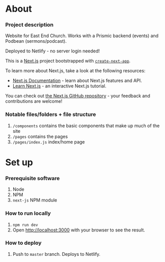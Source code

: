 # About

### Project description

Website for East End Church. Works with a Prismic backend (events) and Podbean (sermons/podcast).

Deployed to Netlify - no server login needed!

This is a [Next.js](https://nextjs.org/) project bootstrapped with [`create-next-app`](https://github.com/vercel/next.js/tree/canary/packages/create-next-app).

To learn more about Next.js, take a look at the following resources:

-   [Next.js Documentation](https://nextjs.org/docs) - learn about Next.js features and API.
-   [Learn Next.js](https://nextjs.org/learn) - an interactive Next.js tutorial.

You can check out [the Next.js GitHub repository](https://github.com/vercel/next.js/) - your feedback and contributions are welcome!

### Notable files/folders + file structure

1. `/components` contains the basic components that make up much of the site
2. `/pages` contains the pages
3. `/pages/index.js` index/home page

# Set up

### Prerequisite software

1. Node
2. NPM
3. `next-js` NPM module

### How to run locally

1. `npm run dev`
2. Open [http://localhost:3000](http://localhost:3000) with your browser to see the result.

### How to deploy

1. Push to `master` branch. Deploys to Netlify.

